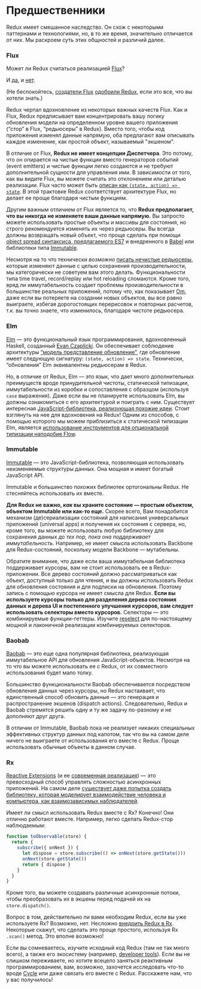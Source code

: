 # Предшественники

Redux имеет смешанное наследство. Он схож с некоторыми паттернами и технологиями, но, в то же время, значительно отличается от них. Мы раскроем суть этих общностей и различий далее.

### Flux

Может ли Redux считаться реализацией [Flux](https://facebook.github.io/flux/)?

И [да](https://twitter.com/fisherwebdev/status/616278911886884864), и [нет](https://twitter.com/andrestaltz/status/616270755605708800).

(Не беспокойтесь, [создатели Flux](https://twitter.com/jingc/status/616608251463909376) [одобрили Redux](https://twitter.com/fisherwebdev/status/616286955693682688), если это все, что вы хотели знать.)

Redux черпал вдохновление из некоторых важных качеств Flux. Как и Flux, Redux предписывает вам концентрировать вашу логику обновления модели на определенном уровне вашего приложения (“стор” в Flux, “редьюсеры” в Redux). Вместо того, чтобы код приложения изменял данные напрямую, оба предлагают вам описывать каждое изменение, как простой объект, называемый "экшеном".

В отличие от Flux, **Redux не имеет концепции Диспетчера**. Это потому, что он опирается на чистые функции вместо генераторов событий (event emitters) и чистые функции легко создаются и не требуют дополнительной сущности для управления ими. В зависимости от того, как вы видите Flux, вы можете считать это отклонением или деталью реализации. Flux часто может быть [описан как `(state, action) => state`](https://speakerdeck.com/jmorrell/jsconf-uy-flux-those-who-forget-the-past-dot-dot-dot). В этой трактовке Redux соответствует архитектуре Flux, но делает ее проще благодаря чистым функциям.

Другим важным отличием от Flux является то, что **Redux предполагает, что вы никогда не изменяете ваши данные напрямую.** Вы запросто можете использовать простые объекты и массивы для состояния, но строго рекомендуется изменять их через редьюсеры. Вы всегда должны возвращать новый объект, что проще сделать при помощи [object spread синтаксиса, предлагаемого ES7](https://github.com/sebmarkbage/ecmascript-rest-spread) и внедренного в [Babel](http://babeljs.io) или библиотеки типа [Immutable](https://facebook.github.io/immutable-js).

Несмотря на то что технически *возможно* [писать нечистые редьюсеры](https://github.com/reactjs/redux/issues/328#issuecomment-125035516), которые изменяют данные с целью сохранения производительности, мы категорически не советуем вам этого делать. Функциональности типа time travel, record/replay или hot reloading сломаются. Кроме того, вряд ли иммутабельность создает проблемы производительности в большинстве реальных приложений, потому что, как показывает [Om](https://github.com/omcljs/om), даже если вы потеряете на создании новых объектов, вы все равно выиграете, избегая дорогостоящих перерисовок и повторных расчетов, т.к. вы точно знаете, что изменилось, благодаря чистоте редьюсера.

### Elm

[Elm](http://elm-lang.org/) — это функциональный язык программирования, вдохновленный Haskell, созданный [Evan Czaplicki](https://twitter.com/czaplic). Он обеспечивает соблюдение архитектуры [“модель представление обновление”](https://github.com/evancz/elm-architecture-tutorial/), где обновление имеет следующую сигнатуру: `(state, action) => state`. Технически, “обновления” Elm эквивалентны редьюсерам в Redux.

Но, в отличие от Redux, Elm — это язык, что дает много дополнительных преимуществ вроде принудительной чистоты, статической типизации, иммутабельности из коробки и сопоставления с образцом (используя `case` выражения). Даже если вы не планируете использовать Elm, вы должны ознакомиться с его архитектурой и поиграть с ним. Существует интересная [JavaScript-библиотека, реализующая похожие идеи](https://github.com/paldepind/noname-functional-frontend-framework). Стоит взглянуть на нее для вдохновения на Redux! Одним из способов, с помощью которого мы можем приблизиться к статической типизации Elm, является [использование инструментов для опциональной типизации наподобие Flow](https://github.com/reactjs/redux/issues/290).

### Immutable

[Immutable](https://facebook.github.io/immutable-js) — это JavaScript-библиотека, позволяющая использовать неизменяемые структуры данных. Она мощная и имеет богатый JavaScript API.

Immutable и большинство похожих библиотек ортогональны Redux. Не стесняйтесь использовать их вместе.

**Для Redux не важно, *как* вы храните состояние — простым объектом, объектом Immutable или как-то еще.** Скорее всего, Вам понадобится механизм (де)сериализации состояний для написания универсальных приложений (universal apps) и получения их состояния с сервера, но, кроме того, вы можете использовать любую библиотеку для сохранения данных *до тех пор, пока она поддерживает иммутабельность*. Например, не имеет смысла использовать Backbone для Redux-состояний, поскольку модели Backbone — мутабельны.

Обратите внимание, что даже если ваша иммутабельная библиотека поддерживает курсоры, вам не стоит использовать ее в Redux-приложении. Все дерево состояний должно рассматриваться как объект, доступный только для чтения, и вы должны использовать Redux для обновления состояния и для подписки на обновления. Поэтому запись с помощью курсора не имеет смысла для Redux. **Если вы используете курсоры только для разделения дерева состояния данных и дерева UI и постепенного улучшения курсоров, вам следует использовать селекторы вместо курсоров.** Селекторы — это комбинируемые функции-геттеры. Изучите [reselect](http://github.com/faassen/reselect) для по-настоящему мощной и лаконичной реализации комбинируемых селекторов.

### Baobab

[Baobab](https://github.com/Yomguithereal/baobab) — это еще одна популярная библиотека, реализующая иммутабельное API для обновления JavaScript-объектов. Несмотря на то что вы можете использовать ее с Redux, от их совместного использования будет мало толку.

Большинство функциональности Baobab обеспечивается посредством обновления данных через курсоры, но Redux настаивает, что единственный способ обновить данные — это генерация и распространение экшенов (dispatch actions). Следовательно, Redux и Baobab стремятся решить одну и ту же задачу по-разному и не дополняют друг друга.

В отличии от Immutable, Baobab пока не реализует никаких специальных эффективных структур данных под капотом, так что вы на самом деле ничего не выиграете от использования его вместе с Redux. Проще использовать обычные объекты в данном случае.

### Rx

[Reactive Extensions](https://github.com/Reactive-Extensions/RxJS) (и ее [современная реализация](https://github.com/ReactiveX/RxJS)) — это превосходный способ управлять сложностью асинхронных приложений. На самом деле [существует даже попытка создать библиотеку, которая моделирует взаимодействие человека и компьютера, как взаимозависимых наблюдателей](http://cycle.js.org).


Имеет ли смысл использовать Redux вместе с Rx? Конечно! Они отлично работают вместе. Например, легко сделать Redux-стор наблюдаемым:

```js
function toObservable(store) {
  return {
    subscribe({ onNext }) {
      let dispose = store.subscribe(() => onNext(store.getState()))
      onNext(store.getState())
      return { dispose }
    }
  }
}
```

Кроме того, вы можете создавать различные асинхронные потоки, чтобы преобразовать их в экшены перед подачей их на `store.dispatch()`.

Вопрос в том, действительно ли вами необходим Redux, если вы уже используете Rx? Возможно, нет. Несложно [внедрить Redux в Rx](https://github.com/jas-chen/rx-redux). Некоторые скажут, что сделать это проще простого, используя Rx `.scan()` метод. Это вполне возможно!

Если вы сомневаетесь, изучите исходный код Redux (там не так много всего), а также его экосистему (например, [developer tools](https://github.com/gaearon/redux-devtools)). Если вы не слишком переживаете, но хотите всецело заняться реактивным программированием, вам, возможно, захочется исследовать что-то вроде [Cycle](http://cycle.js.org) или даже связать его вместе с Redux. Расскажете нам, что у вас получилось!
